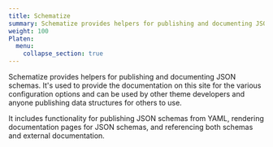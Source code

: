 ```yaml
---
title: Schematize
summary: Schematize provides helpers for publishing and documenting JSON schemas.
weight: 100
Platen:
  menu:
    collapse_section: true
---
```


Schematize provides helpers for publishing and documenting JSON schemas. It's used to provide the
documentation on this site for the various configuration options and can be used by other theme
developers and anyone publishing data structures for others to use.

It includes functionality for publishing JSON schemas from YAML, rendering documentation pages for
JSON schemas, and referencing both schemas and external documentation.

